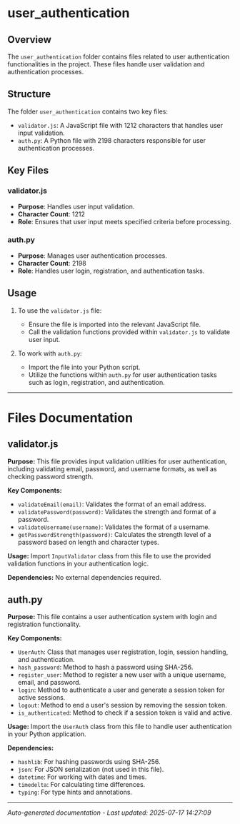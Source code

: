 # user_authentication

## Overview
The `user_authentication` folder contains files related to user authentication functionalities in the project. These files handle user validation and authentication processes.

## Structure
The folder `user_authentication` contains two key files:
- `validator.js`: A JavaScript file with 1212 characters that handles user input validation.
- `auth.py`: A Python file with 2198 characters responsible for user authentication processes.

## Key Files
### validator.js
- **Purpose**: Handles user input validation.
- **Character Count**: 1212
- **Role**: Ensures that user input meets specified criteria before processing.

### auth.py
- **Purpose**: Manages user authentication processes.
- **Character Count**: 2198
- **Role**: Handles user login, registration, and authentication tasks.

## Usage
1. To use the `validator.js` file:
   - Ensure the file is imported into the relevant JavaScript file.
   - Call the validation functions provided within `validator.js` to validate user input.

2. To work with `auth.py`:
   - Import the file into your Python script.
   - Utilize the functions within `auth.py` for user authentication tasks such as login, registration, and authentication.

---

# Files Documentation

## validator.js

**Purpose:** This file provides input validation utilities for user authentication, including validating email, password, and username formats, as well as checking password strength.

**Key Components:**
- `validateEmail(email)`: Validates the format of an email address.
- `validatePassword(password)`: Validates the strength and format of a password.
- `validateUsername(username)`: Validates the format of a username.
- `getPasswordStrength(password)`: Calculates the strength level of a password based on length and character types.

**Usage:** Import `InputValidator` class from this file to use the provided validation functions in your authentication logic.

**Dependencies:** No external dependencies required.

## auth.py

**Purpose:** This file contains a user authentication system with login and registration functionality.

**Key Components:**
- `UserAuth`: Class that manages user registration, login, session handling, and authentication.
- `hash_password`: Method to hash a password using SHA-256.
- `register_user`: Method to register a new user with a unique username, email, and password.
- `login`: Method to authenticate a user and generate a session token for active sessions.
- `logout`: Method to end a user's session by removing the session token.
- `is_authenticated`: Method to check if a session token is valid and active.

**Usage:** Import the `UserAuth` class from this file to handle user authentication in your Python application.

**Dependencies:**
- `hashlib`: For hashing passwords using SHA-256.
- `json`: For JSON serialization (not used in this file).
- `datetime`: For working with dates and times.
- `timedelta`: For calculating time differences.
- `typing`: For type hints and annotations.

---
*Auto-generated documentation - Last updated: 2025-07-17 14:27:09*
